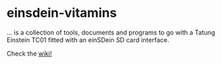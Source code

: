 # einsdein-vitamins

... is a collection of tools, documents and programs to go with a Tatung Einstein TC01 fitted with an einSDein SD card interface.

Check the [wiki!](https://github.com/charlierobson/einsdein-vitamins/wiki)
